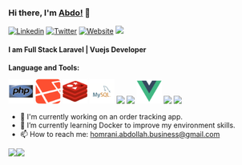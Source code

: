 ### Hi there, I'm [Abdo!](https://webabdo.netlify.app/) 👋
[![Linkedin](https://img.shields.io/badge/-LinkedIn-blue?style=flat&logo=Linkedin&logoColor=white)](https://www.linkedin.com/in/abdellah-homrani-ix/)
[![Twitter](https://img.shields.io/badge/-Twitter-blue?style=flat&logo=twitter&logoColor=white)](https://twitter.com/abdella11217542)
[![Website](https://img.shields.io/badge/-Website-blue?style=flat&logo=website&logoColor=white)](https://webabdo.netlify.app/)
<img class="img" src="https://gpvc.arturio.dev/abdoix" />
<br/>
#### I am Full Stack Laravel | Vuejs Developer

**Language and Tools:** 

<code><img height="50" src="https://github.com/devicons/devicon/blob/master/icons/php/php-original.svg"></code>
<code><img height="50" src="https://github.com/devicons/devicon/blob/master/icons/laravel/laravel-plain.svg"></code>
<code><img height="50" src="https://github.com/devicons/devicon/blob/master/icons/redis/redis-original.svg"></code>
<code><img height="50" src="https://raw.githubusercontent.com/github/explore/80688e429a7d4ef2fca1e82350fe8e3517d3494d/topics/mysql/mysql.png"></code>
<code><img height="50" src="https://github.com/konpa/devicon/blob/master/icons/python/python-original.svg"></code>
<code><img height="50" src="https://github.com/konpa/devicon/blob/master/icons/javascript/javascript-plain.svg"></code>
<code><img height="50" src="https://github.com/devicons/devicon/blob/master/icons/vuejs/vuejs-original.svg"></code>
<code><img height="50" src="https://github.com/konpa/devicon/blob/master/icons/html5/html5-original.svg"></code>
<code><img height="50" src="https://github.com/konpa/devicon/blob/master/icons/css3/css3-original.svg"></code>



- 🔭 I'm currently working on an order tracking app.
- 🌱 I’m currently learning Docker to improve my environment skills. 
- 📫 How to reach me: homrani.abdollah.business@gmail.com 


<div align="center" style="display: flex; flex-direction: row;">
 <img class="img" styla="border: none;outline: none"
      src="https://github-readme-stats.vercel.app/api?username=abdoix&show_icons=true&theme=radical"/>
 <img class="img" 
      src="https://github-readme-stats.vercel.app/api/top-langs/?username=abdoix&theme=radical&layout=compact" />
</div>


